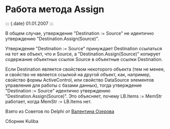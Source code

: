 Работа метода Assign
====================

::: {.date}
01.01.2007
:::

В общем случае, утверждение \"Destination := Source\" не идентично
утверждению \"Destination.Assign(Source)\".

Утверждение \"Destination := Source\" принуждает Destination ссылаться
на тот же объект, что и Source, а \"Destination.Assign(Source)\"
копирует содержание объектных ссылок Source в объектные ссылки
Destination.

Если Destination является свойством некоторого объекта (тем не менее, и
свойство не является ссылкой на другой объект, как, например, свойство
формы ActiveControl, или свойство DataSource элементов управления для
работы с базами данных), тогда утверждение \"Destination := Source\"
идентично утверждению \"Destination.Assign(Source)\". Это объясняет,
почему LB.Items := MemStr работает, когда MemStr := LB.Items нет.

Взято из Советов по Delphi от [Валентина
Озерова](mailto:mailto:webmaster@webinspector.com)

Сборник Kuliba
